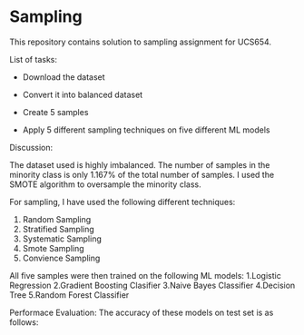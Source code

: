 # Sampling


This repository contains solution to sampling assignment for UCS654.

List of tasks:

 - Download the dataset
 
 - Convert it into balanced dataset
 
 - Create 5 samples
 
 - Apply 5 different sampling techniques on five different ML models
 
Discussion:

The dataset used is highly imbalanced. The number of samples in the minority class is only 1.167% of the total number of samples. I used the SMOTE algorithm to oversample the minority class.


For sampling, I have used the following different techniques:


1. Random Sampling
2. Stratified Sampling
3. Systematic Sampling
4. Smote Sampling
5. Convience Sampling

All five samples were then trained on the following ML models:
1.Logistic Regression
2.Gradient Boosting Clasifier
3.Naive Bayes Classifier
4.Decision Tree
5.Random Forest Classifier

Performace Evaluation:
The accuracy of these models on test set is as follows:


